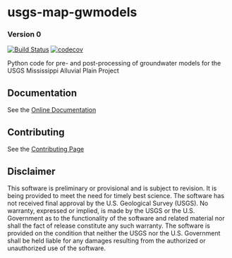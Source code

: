 usgs-map-gwmodels
=================

### Version 0
[![Build Status](https://travis-ci.com/aleaf/usgs-map-gwmodels.svg?branch=master)](https://travis-ci.com/aleaf/usgs-map-gwmodels)
[![codecov](https://codecov.io/gh/aleaf/usgs-map-gwmodels/branch/master/graph/badge.svg)](https://codecov.io/gh/aleaf/usgs-map-gwmodels)


Python code for pre- and post-processing of groundwater models for the USGS Mississippi Alluvial Plain Project

Documentation
----------------------------------------------- 
See the [Online Documentation](https://aleaf.github.io/usgs-map-gwmodels/index.html)

Contributing
----------------------------------------------- 
See the [Contributing Page](https://aleaf.github.io/usgs-map-gwmodels/contributing.html)


Disclaimer
----------

This software is preliminary or provisional and is subject to revision. It is
being provided to meet the need for timely best science. The software has not
received final approval by the U.S. Geological Survey (USGS). No warranty,
expressed or implied, is made by the USGS or the U.S. Government as to the
functionality of the software and related material nor shall the fact of release
constitute any such warranty. The software is provided on the condition that
neither the USGS nor the U.S. Government shall be held liable for any damages
resulting from the authorized or unauthorized use of the software.
